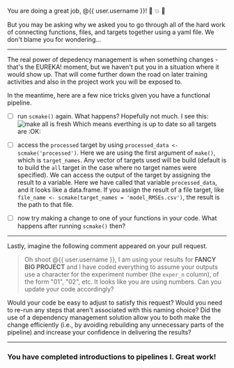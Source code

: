 You are doing a great job, @{{ user.username }}! :star2: :collision: :tropical_fish:

But you may be asking why we asked you to go through all of the hard work of connecting functions, files, and targets together using a yaml file. We don't blame you for wondering...

---

The real power of depedency management is when something changes - that's the EUREKA! moment, but we haven't put you in a situation where it would show up. That will come further down the road on later training activities and also in the project work you will be exposed to. 

In the meantime, here are a few nice tricks given you have a functional pipeline. 

- [ ] run `scmake()` again. What happens? Hopefully not much. I see this: 
![make all is fresh](https://user-images.githubusercontent.com/2349007/81510652-0ead0500-92d9-11ea-8e16-280f2051e709.png)
Which means everthing is up to date so all targets are :OK:

- [ ] access the `processed` target by using `processed_data <- scmake('processed')`. Here we are using the first argument of `make()`, which is `target_names`. Any vector of targets used will be build (default is to build the `all` target in the case where no target names were specified). We can access the output of the target by assigning the result to a variable. Here we have called that variable `processed_data`, and it looks like a data.frame. If you assign the result of a file target, like `file_name <- scmake(target_names = 'model_RMSEs.csv')`, the result is the path to that file. 

- [ ] now try making a change to one of your functions in your code. What happens after running `scmake()` then? 

--- 

Lastly, imagine the following comment appeared on your pull request. 
> Oh shoot @{{ user.username }}, I am using your results for **FANCY BIG PROJECT** and I have coded everything to assume your outputs use a character for the experiment number (the `exper_n` column), of the form "01", "02", etc. It looks like you are using numbers. Can you update your code accordingly? 

Would your code be easy to adjust to satisfy this request? Would you need to re-run any steps that aren't associated with this naming choice? Did the use of a dependency management solution allow you to both make the change efficiently (i.e., by avoiding rebuilding any unnecessary parts of the pipeline) and increase your confidence in delivering the results?

---

### You have completed introductions to pipelines I. Great work!
